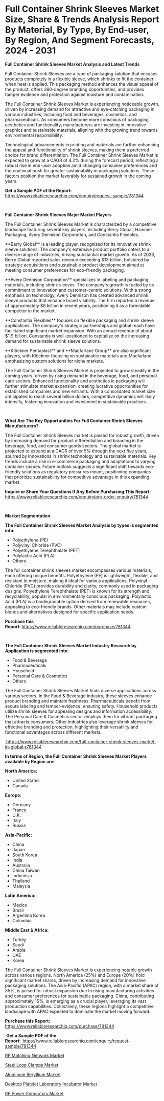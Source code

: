 <p><h1>Full Container Shrink Sleeves Market Size, Share & Trends Analysis Report By Material, By Type, By End-user, By Region, And Segment Forecasts, 2024 - 2031</h1></p><p><strong>Full Container Shrink Sleeves Market Analysis and Latest Trends</strong></p>
<p><p>Full Container Shrink Sleeves are a type of packaging solution that encases products completely in a flexible sleeve, which shrinks to fit the container when heat is applied. This packaging method enhances the visual appeal of the product, offers 360-degree branding opportunities, and provides tamper evidence and protection against moisture and contamination.</p><p>The Full Container Shrink Sleeves Market is experiencing noticeable growth, driven by increasing demand for attractive and eye-catching packaging in various industries, including food and beverages, cosmetics, and pharmaceuticals. As consumers become more conscious of packaging aesthetics and functionality, manufacturers are investing in innovative graphics and sustainable materials, aligning with the growing trend towards environmental responsibility. </p><p>Technological advancements in printing and materials are further enhancing the appeal and functionality of shrink sleeves, making them a preferred choice for brand differentiation. The Full Container Shrink Sleeves Market is expected to grow at a CAGR of 4.2% during the forecast period, reflecting a robust rise in end-user adoption amid changing consumer preferences and the continual push for greater sustainability in packaging solutions. These factors position the market favorably for sustained growth in the coming years.</p></p>
<p><strong>Get a Sample PDF of the Report:&nbsp;</strong> <a href="https://www.reliableresearchiq.com/enquiry/request-sample/781344?utm_campaign=1539&utm_medium=2&utm_source=Github&utm_content=ia&utm_term=15102024&utm_id=full-container-shrink-sleeves">https://www.reliableresearchiq.com/enquiry/request-sample/781344</a></p>
<p>&nbsp;</p>
<p><strong>Full Container Shrink Sleeves Major Market Players</strong></p>
<p><p>The Full Container Shrink Sleeves Market is characterized by a competitive landscape featuring several key players, including Berry Global, Hammer Packaging, Avery Dennison Corporation, and Constantia Flexibles. </p><p>**Berry Global** is a leading player, recognized for its innovative shrink sleeve solutions. The company's extensive product portfolio caters to a diverse range of industries, driving substantial market growth. As of 2023, Berry Global reported sales revenue exceeding $13 billion, bolstered by strategic acquisitions and sustainable product development aimed at meeting consumer preferences for eco-friendly packaging.</p><p>**Avery Dennison Corporation** specializes in labeling and packaging materials, including shrink sleeves. The company's growth is fueled by its commitment to innovation and customer-centric solutions. With a strong emphasis on technology, Avery Dennison has created advanced shrink sleeve products that enhance brand visibility. The firm reported a revenue of approximately $8 billion in recent years, positioning it as a formidable competitor in the market.</p><p>**Constantia Flexibles** focuses on flexible packaging and shrink sleeve applications. The company's strategic partnerships and global reach have facilitated significant market expansion. With an annual revenue of about $1.9 billion, Constantia is well-positioned to capitalize on the increasing demand for sustainable shrink sleeve solutions.</p><p>**Klöckner Pentaplast** and **Macfarlane Group** are also significant players, with Klöckner focusing on sustainable materials and Macfarlane emphasizing custom solutions for niche markets.</p><p>The Full Container Shrink Sleeves Market is projected to grow steadily in the coming years, driven by rising demand in the beverage, food, and personal care sectors. Enhanced functionality and aesthetics in packaging will further stimulate market expansion, creating lucrative opportunities for established companies and new entrants. With a consolidated market size anticipated to reach several billion dollars, competitive dynamics will likely intensify, fostering innovation and investment in sustainable practices.</p></p>
<p>&nbsp;</p>
<p><strong>What Are The Key Opportunities For Full Container Shrink Sleeves Manufacturers?</strong></p>
<p><p>The Full Container Shrink Sleeves market is poised for robust growth, driven by increasing demand for product differentiation and branding in the beverage, food, and consumer goods sectors. The global market is projected to expand at a CAGR of over 5% through the next five years, spurred by innovations in shrink technology and sustainable materials. Key trends include a rise in e-commerce packaging and adaptations to varying container shapes. Future outlook suggests a significant shift towards eco-friendly solutions as regulatory pressures mount, positioning companies that prioritize sustainability for competitive advantage in this expanding market.</p></p>
<p><strong>Inquire or Share Your Questions If Any Before Purchasing This Report:</strong> <a href="https://www.reliableresearchiq.com/enquiry/pre-order-enquiry/781344?utm_campaign=1539&utm_medium=2&utm_source=Github&utm_content=ia&utm_term=15102024&utm_id=full-container-shrink-sleeves">https://www.reliableresearchiq.com/enquiry/pre-order-enquiry/781344</a></p>
<p>&nbsp;</p>
<p><strong>Market Segmentation</strong></p>
<p><strong>The Full Container Shrink Sleeves Market Analysis by types is segmented into:</strong></p>
<p><ul><li>Polyethylene (PE)</li><li>Polyvinyl Chloride (PVC)</li><li>Polyethylene Terephthalate (PET)</li><li>Polylactic Acid (PLA)</li><li>Others</li></ul></p>
<p><p>The full container shrink sleeves market encompasses various materials, each offering unique benefits. Polyethylene (PE) is lightweight, flexible, and resistant to moisture, making it ideal for various applications. Polyvinyl Chloride (PVC) provides durability and clarity, commonly used in packaging designs. Polyethylene Terephthalate (PET) is known for its strength and recyclability, popular in environmentally conscious packaging. Polylactic Acid (PLA) is a biodegradable option derived from renewable resources, appealing to eco-friendly brands. Other materials may include custom blends and alternatives designed for specific application needs.</p></p>
<p><strong>Purchase this Report:&nbsp;</strong><a href="https://www.reliableresearchiq.com/purchase/781344?utm_campaign=1539&utm_medium=2&utm_source=Github&utm_content=ia&utm_term=15102024&utm_id=full-container-shrink-sleeves">https://www.reliableresearchiq.com/purchase/781344</a></p>
<p>&nbsp;</p>
<p><strong>The Full Container Shrink Sleeves Market Industry Research by Application is segmented into:</strong></p>
<p><ul><li>Food & Beverage</li><li>Pharmaceuticals</li><li>Household</li><li>Personal Care & Cosmetics</li><li>Others</li></ul></p>
<p><p>The Full Container Shrink Sleeves Market finds diverse applications across various sectors. In the Food & Beverage industry, these sleeves enhance product branding and maintain freshness. Pharmaceuticals benefit from secure labeling and tamper-evidence, ensuring safety. Household products utilize shrink sleeves for appealing designs and information accessibility. The Personal Care & Cosmetics sector employs them for vibrant packaging that attracts consumers. Other industries also leverage shrink sleeves for effective branding and protection, highlighting their versatility and functional advantages across different markets.</p></p>
<p><a href="https://www.reliableresearchiq.com/full-container-shrink-sleeves-market-in-global-r781344?utm_campaign=1539&utm_medium=2&utm_source=Github&utm_content=ia&utm_term=15102024&utm_id=full-container-shrink-sleeves">&nbsp;https://www.reliableresearchiq.com/full-container-shrink-sleeves-market-in-global-r781344</a></p>
<p><strong>In terms of Region, the Full Container Shrink Sleeves Market Players available by Region are:</strong></p>
<p>
    <p> <strong> North America: </strong>
        <ul>
            <li>United States</li>
            <li>Canada</li>
        </ul>
        </p> 
    <p> <strong> Europe: </strong>
        <ul>
            <li>Germany</li>
            <li>France</li>
            <li>U.K.</li>
            <li>Italy</li>
            <li>Russia</li>
        </ul>
        </p> 
    <p> <strong> Asia-Pacific: </strong>
        <ul>
            <li>China</li>
            <li>Japan</li>
            <li>South Korea</li>
            <li>India</li>
            <li>Australia</li>
            <li>China Taiwan</li>
            <li>Indonesia</li>
            <li>Thailand</li>
            <li>Malaysia</li>
        </ul>
        </p> 
    <p> <strong> Latin America: </strong>
        <ul>
            <li>Mexico</li>
            <li>Brazil</li>
            <li>Argentina Korea</li>
            <li>Colombia</li>
        </ul>
        </p> 
    <p> <strong> Middle East & Africa: </strong>
        <ul>
            <li>Turkey</li>
            <li>Saudi</li>
            <li>Arabia</li>
            <li>UAE</li>
            <li>Korea</li>
        </ul>
    </p>
    </p>
<p><p>The Full Container Shrink Sleeves Market is experiencing notable growth across various regions. North America (25%) and Europe (20%) hold significant market shares, driven by increasing demand for innovative packaging solutions. The Asia-Pacific (APAC) region, with a market share of 35%, is poised for robust expansion due to rising manufacturing activities and consumer preferences for sustainable packaging. China, contributing approximately 15%, is emerging as a crucial player, leveraging its vast production capabilities. Collectively, these regions highlight a competitive landscape with APAC expected to dominate the market moving forward.</p></p>
<p><strong>Purchase this Report: </strong><a href="https://www.reliableresearchiq.com/purchase/781344?utm_campaign=1539&utm_medium=2&utm_source=Github&utm_content=ia&utm_term=15102024&utm_id=full-container-shrink-sleeves">https://www.reliableresearchiq.com/purchase/781344</a></p>
<p>&nbsp;<strong>Get a Sample PDF of the Report:&nbsp;&nbsp;</strong><a href="https://www.reliableresearchiq.com/enquiry/request-sample/781344?utm_campaign=1539&utm_medium=2&utm_source=Github&utm_content=ia&utm_term=15102024&utm_id=full-container-shrink-sleeves">https://www.reliableresearchiq.com/enquiry/request-sample/781344</a></p>
<p><strong></strong></p>
<p><p><a href="https://www.linkedin.com/pulse/strategic-roadmap-global-rf-matching-network-market-65bhe?trk=public_post_embed_feed-article-content&utm_campaign=1539&utm_medium=2&utm_source=Github&utm_content=ia&utm_term=15102024&utm_id=full-container-shrink-sleeves">RF Matching Network Market</a></p><p><a href="https://www.linkedin.com/pulse/market-forecasting-change-global-steel-loop-clamps-dynamics-iljhe?trk=public_post_embed_feed-article-content&utm_campaign=1539&utm_medium=2&utm_source=Github&utm_content=ia&utm_term=15102024&utm_id=full-container-shrink-sleeves">Steel Loop Clamps Market</a></p><p><a href="https://www.linkedin.com/pulse/aluminum-beryllium-market-research-report-exploring-iwioe?trk=public_post_embed_feed-article-content&utm_campaign=1539&utm_medium=2&utm_source=Github&utm_content=ia&utm_term=15102024&utm_id=full-container-shrink-sleeves">Aluminum Beryllium Market</a></p><p><a href="https://github.com/wwwkeltoum/Market-Research-Report-List-5/blob/main/desktop-platelet-laboratory-incubator-market.md?utm_campaign=1539&utm_medium=2&utm_source=Github&utm_content=ia&utm_term=15102024&utm_id=full-container-shrink-sleeves">Desktop Platelet Laboratory Incubator Market</a></p><p><a href="https://www.linkedin.com/pulse/emerging-trends-rf-power-generators-market-global-outlook-sri7c?trk=public_post_embed_feed-article-content&utm_campaign=1539&utm_medium=2&utm_source=Github&utm_content=ia&utm_term=15102024&utm_id=full-container-shrink-sleeves">RF Power Generators Market</a></p></p>